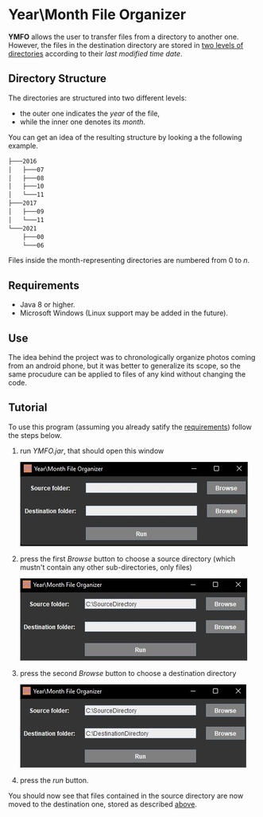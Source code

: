 # Year\Month File Organizer
**YMFO** allows the user to transfer files from a directory to another one. However, the files in the destination directory are stored in [two levels of directories](#directory-structure) according to their *last modified time date*.

## Directory Structure
The directories are structured into two different levels:
- the outer one indicates the *year* of the file,
- while the inner one denotes its *month*.

You can get an idea of the resulting structure by looking a the following example.

```bash
├───2016
│   ├───07
│   ├───08
│   ├───10
│   └───11
├───2017
│   ├───09
│   └───11
└───2021
    ├───00
    └───06
```

Files inside the month-representing directories are numbered from $0$ to $n$.

## Requirements
- Java 8 or higher.
- Microsoft Windows (Linux support may be added in the future).

## Use
The idea behind the project was to chronologically organize photos coming from an android phone, but it was better to generalize its scope, so the same procudure can be applied to files of any kind without changing the code.

## Tutorial

To use this program (assuming you already satify the [requirements](#requirements)) follow the steps below.

1. run *YMFO.jar*, that should open this window

    ![](tutorial/tutorial1.jpg)

2. press the first *Browse* button to choose a source directory (which mustn't contain any other sub-directories, only files)

    ![](tutorial/tutorial2.jpg)

3. press the second *Browse* button to choose a destination directory

    ![](tutorial/tutorial3.jpg)

4. press the *run* button.

You should now see that files contained in the source directory are now moved to the destination one, stored as described [above](#directory-structure).
